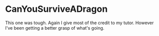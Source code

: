 # CanYouSurviveADragon

This one was tough. Again I give most of the credit to my tutor. However I've been getting a better grasp of what's going.
